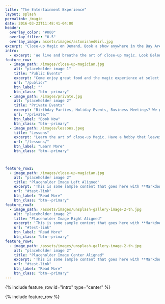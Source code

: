```yaml
---
title: "The Entertainment Experience"
layout: splash
permalink: /magic
date: 2016-03-23T11:48:41-04:00
header:
  overlay_color: "#000"
  overlay_filter: "0.5"
  overlay_image: assets/images/astonishedGirl.jpg
excerpt: "Close-up Magic on Demand, Book a show anywhere in the Bay Area!"
intro: 
  - excerpt: 'We live and breathe the art of close-up magic. Look Below for different ways to **experience** the art or for a quote <a href="sms:14085837271">Text Us at 14085837271</a>'
feature_row:
  - image_path: /images/close-up-magician.jpg
    alt: "placeholder image 1"
    title: "Public Events"
    excerpt: "Come enjoy great food and the magic experience at select restaurants"
    url: "/public/"
    btn_label: ""
    btn_class: "btn--primary"
  - image_path: /images/private.jpg
    alt: "placeholder image 2"
    title: "Private Events"
    excerpt: "Birthday Parties, Holiday Events, Business Meetings? We got you covered with a Brand of Magic that never fails. Enlighten your audience with a close-up experience!"
    url: "/private/"
    btn_label: "Book Now"
    btn_class: "btn--primary"
  - image_path: /images/lessons.jpeg
    title: "Lessons"
    excerpt: "Learn the art of close-up Magic. Have a hobby that leaves everyone around you with smiles!"
    url: "/lessons/"
    btn_label: "Learn More"
    btn_class: "btn--primary"



feature_row2:
  - image_path: /images/close-up-magician.jpg
    alt: "placeholder image 2"
    title: "Placeholder Image Left Aligned"
    excerpt: 'This is some sample content that goes here with **Markdown** formatting. Left aligned with `type="left"`'
    url: "#test-link"
    btn_label: "Read More"
    btn_class: "btn--primary"
feature_row3:
  - image_path: /assets/images/unsplash-gallery-image-2-th.jpg
    alt: "placeholder image 2"
    title: "Placeholder Image Right Aligned"
    excerpt: 'This is some sample content that goes here with **Markdown** formatting. Right aligned with `type="right"`'
    url: "#test-link"
    btn_label: "Read More"
    btn_class: "btn--primary"
feature_row4:
  - image_path: /assets/images/unsplash-gallery-image-2-th.jpg
    alt: "placeholder image 2"
    title: "Placeholder Image Center Aligned"
    excerpt: 'This is some sample content that goes here with **Markdown** formatting. Centered with `type="center"`'
    url: "#test-link"
    btn_label: "Read More"
    btn_class: "btn--primary"
---
```


{% include feature_row id="intro" type="center" %}

{% include feature_row %}
